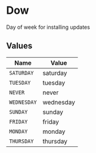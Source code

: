 # Dow

Day of week for installing updates


## Values

| Name        | Value       |
| ----------- | ----------- |
| `SATURDAY`  | saturday    |
| `TUESDAY`   | tuesday     |
| `NEVER`     | never       |
| `WEDNESDAY` | wednesday   |
| `SUNDAY`    | sunday      |
| `FRIDAY`    | friday      |
| `MONDAY`    | monday      |
| `THURSDAY`  | thursday    |